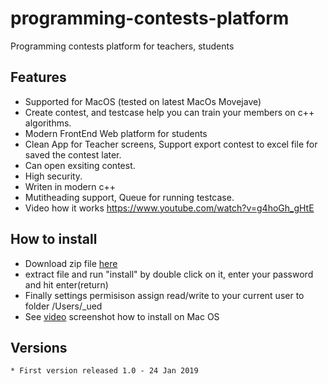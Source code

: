 # programming-contests-platform
Programming contests platform for teachers, students 

## Features
* Supported for MacOS (tested on latest MacOs Movejave)
* Create contest, and testcase help you can train your members on c++ algorithms.
* Modern FrontEnd Web platform for students
* Clean App for Teacher screens, Support export contest to excel file for saved the contest later.
* Can open exsiting contest.
* High security. 
* Writen in modern c++ 
* Mutitheading support, Queue for running testcase.
* Video how it works https://www.youtube.com/watch?v=g4hoGh_gHtE

## How to install 

* Download zip file <a href="https://github.com/tabvn/programming-contests-platform/tree/master/dist">here</a>
* extract file and run "install" by double click on it, enter your password and hit enter(return)
* Finally settings permisison assign read/write to your current user to folder /Users/_ued 
* See <a href="https://firebasestorage.googleapis.com/v0/b/tabvn-fireshot.appspot.com/o/shots%2FQrC4k82w1uVqSO8ckTnvisBko7l1%2Frecording_1548296089.96139.mp4?alt=media&token=7d70fef1-9f58-4ef3-88ff-9c4ceda48b0a">video</a> screenshot how to install on Mac OS 

## Versions

```
* First version released 1.0 - 24 Jan 2019

```
